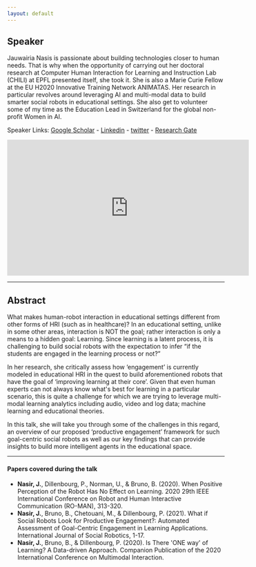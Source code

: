 ```yaml
---
layout: default
---
```

## Speaker

Jauwairia Nasis is passionate about building technologies closer to human needs. That is why when the opportunity of carrying out her doctoral research at Computer Human Interaction for Learning and Instruction Lab (CHILI) at EPFL presented itself, she took it. She is also a Marie Curie Fellow at the EU H2020 Innovative Training Network ANIMATAS. Her research in particular revolves around leveraging AI and multi-modal data to build smarter social robots in educational settings. She also get to volunteer some of my time as the Education Lead in Switzerland for the global non-profit Women in AI.  



Speaker Links: [Google Scholar](https://scholar.google.ch/citations?user=y9CqzOMAAAAJ&hl=en) - [Linkedin](https://www.linkedin.com/in/jauwairia-nasir-4240a339/) - [twitter](https://twitter.com/jauwairia_nasir) - [Research Gate](https://www.researchgate.net/profile/Jauwairia-Nasir)

<iframe width="560" height="315" src="https://www.youtube.com/embed/iQD0M65-NHs" title="YouTube video player" frameborder="0" allow="accelerometer; autoplay; clipboard-write; encrypted-media; gyroscope; picture-in-picture" allowfullscreen></iframe>

---

## Abstract
What makes human-robot interaction in educational
 settings different from other forms of HRI (such as in healthcare)? In an educational setting, unlike in some other areas, interaction is NOT the goal; rather interaction is only a means to a hidden goal: Learning. Since learning is a latent process, it is challenging to build social robots with the expectation to infer “if the students are engaged in the learning process or not?”

In her research, she critically assess how ‘engagement’ is currently modeled in educational HRI in the quest to build aforementioned robots that have the goal of ‘improving learning at their core’. Given that even human experts can not always know what's best for learning in a particular scenario, this is quite a challenge for which we are trying to leverage multi-modal learning analytics including audio, video and log data; machine learning and educational theories. 

In this talk, she will take you through some of the challenges in this regard, an overview of our proposed ‘productive engagement’ framework for such goal-centric social robots as well as our key findings that can provide insights to build more intelligent agents in the educational space. 

---

#### Papers covered during the talk
* **Nasir, J.**, Dillenbourg, P., Norman, U., & Bruno, B. (2020). When Positive Perception of the Robot Has No Effect on Learning. 2020 29th IEEE International Conference on Robot and Human Interactive Communication (RO-MAN), 313-320.
* **Nasir, J.**, Bruno, B., Chetouani, M., & Dillenbourg, P. (2021). What if Social Robots Look for Productive Engagement?: Automated Assessment of Goal-Centric Engagement in Learning Applications. International Journal of Social Robotics, 1-17.
* **Nasir, J.**, Bruno, B., & Dillenbourg, P. (2020). Is There 'ONE way' of Learning? A Data-driven Approach. Companion Publication of the 2020 International Conference on Multimodal Interaction.
